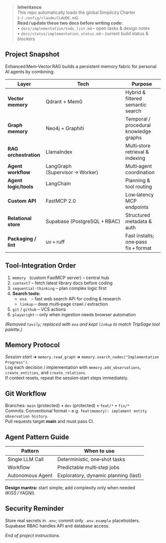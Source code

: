 > **Inheritance**  
> This repo automatically loads the global Simplicity Charter (`~/.config/claude/CLAUDE.md`).  
> **Read / update these two docs before writing code:**  
> • `docs/implementation/todo_list.md` – open tasks & design notes  
> • `docs/status/implementation_status.md` – current build status & blockers

## Project Snapshot

Enhanced Mem‑Vector RAG builds a persistent memory fabric for personal AI agents by combining:

| Layer                 | Tech                            | Purpose                                |
| --------------------- | ------------------------------- | -------------------------------------- |
| **Vector memory**     | Qdrant + Mem0                   | Hybrid & filtered semantic search      |
| **Graph memory**      | Neo4j + Graphiti                | Temporal / procedural knowledge graphs |
| **RAG orchestration** | LlamaIndex                      | Multi‑store retrieval & indexing       |
| **Agent workflow**    | LangGraph (Supervisor → Worker) | Multi‑agent coordination               |
| **Agent logic/tools** | LangChain                       | Planning & tool routing                |
| **Custom API**        | FastMCP 2.0                     | Low‑latency MCP endpoints              |
| **Relational store**  | Supabase (PostgreSQL + RBAC)    | Structured metadata & auth             |
| **Packaging / lint**  | uv + ruff                       | Fast installs; one‑pass fix + format   |

## Tool‑Integration Order

1. `memory`   (custom FastMCP server) – central hub
2. `context7` – fetch latest library docs before coding
3. `sequential‑thinking` – plan complex logic first
4. **Search tools:**
   - `exa`    – fast web search API for coding & research
   - `linkup` – deep multi‑page crawl / extraction
5. `git` / `github` – VCS actions
6. `playwright` – only when ingestion needs browser automation

_(Removed `tavily`; replaced with `exa` and kept `linkup` to match TripSage tool palette.)_

## Memory Protocol

_Session start_ ➜ `memory.read_graph` ➜ `memory.search_nodes("Implementation Progress")`.  
Log each decision / implementation with `memory.add_observations`, `create_entities`, and `create_relations`.  
If context resets, repeat the session‑start steps immediately.

## Git Workflow

Branches: `main` (protected) • `dev` (protected) • `feat/*` • `fix/*`  
Commits: Conventional format – e.g. `feat(memory): implement entity observation history`.  
Pull requests target **main** and must pass CI.

## Agent Pattern Guide

| Pattern          | When to use                          |
| ---------------- | ------------------------------------ |
| Single LLM Call  | Deterministic, one‑shot tasks        |
| Workflow         | Predictable multi‑step jobs          |
| Autonomous Agent | Exploratory, dynamic planning (last) |

**Design mantra:** start simple; add complexity only when needed (KISS / YAGNI).

## Security Reminder

Store real secrets in `.env`; commit only `.env.example` placeholders.  
Supabase RBAC handles API and database access.

_End of project instructions._
